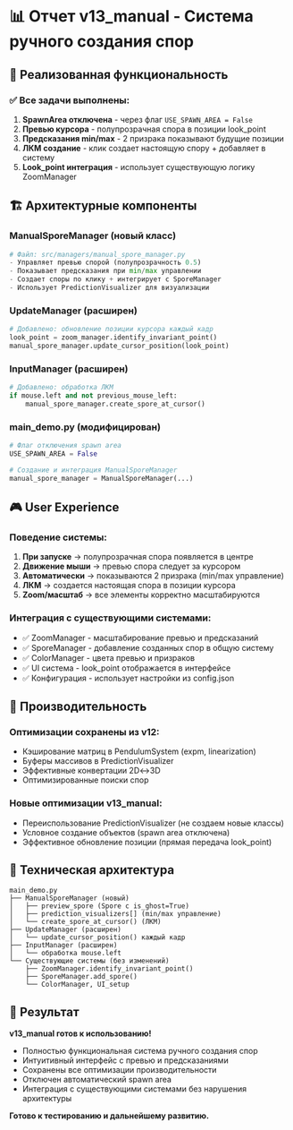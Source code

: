 # 📊 Отчет v13_manual - Система ручного создания спор

## 🎯 Реализованная функциональность

### ✅ Все задачи выполнены:
1. **SpawnArea отключена** - через флаг `USE_SPAWN_AREA = False`
2. **Превью курсора** - полупрозрачная спора в позиции look_point
3. **Предсказания min/max** - 2 призрака показывают будущие позиции
4. **ЛКМ создание** - клик создает настоящую спору + добавляет в систему
5. **Look_point интеграция** - использует существующую логику ZoomManager

## 🏗️ Архитектурные компоненты

### **ManualSporeManager** (новый класс)
```python
# Файл: src/managers/manual_spore_manager.py
- Управляет превью спорой (полупрозрачность 0.5)
- Показывает предсказания при min/max управлении  
- Создает споры по клику + интегрирует с SporeManager
- Использует PredictionVisualizer для визуализации
```

### **UpdateManager** (расширен)
```python
# Добавлено: обновление позиции курсора каждый кадр
look_point = zoom_manager.identify_invariant_point()
manual_spore_manager.update_cursor_position(look_point)
```

### **InputManager** (расширен)  
```python
# Добавлено: обработка ЛКМ
if mouse.left and not previous_mouse_left:
    manual_spore_manager.create_spore_at_cursor()
```

### **main_demo.py** (модифицирован)
```python
# Флаг отключения spawn area
USE_SPAWN_AREA = False

# Создание и интеграция ManualSporeManager
manual_spore_manager = ManualSporeManager(...)
```

## 🎮 User Experience

### **Поведение системы:**
1. **При запуске** → полупрозрачная спора появляется в центре
2. **Движение мыши** → превью спора следует за курсором
3. **Автоматически** → показываются 2 призрака (min/max управление)  
4. **ЛКМ** → создается настоящая спора в позиции курсора
5. **Zoom/масштаб** → все элементы корректно масштабируются

### **Интеграция с существующими системами:**
- ✅ ZoomManager - масштабирование превью и предсказаний
- ✅ SporeManager - добавление созданных спор в общую систему
- ✅ ColorManager - цвета превью и призраков  
- ✅ UI система - look_point отображается в интерфейсе
- ✅ Конфигурация - использует настройки из config.json

## 🚀 Производительность

### **Оптимизации сохранены из v12:**
- Кэширование матриц в PendulumSystem (expm, linearization)
- Буферы массивов в PredictionVisualizer  
- Эффективные конвертации 2D↔3D
- Оптимизированные поиски спор

### **Новые оптимизации v13_manual:**
- Переиспользование PredictionVisualizer (не создаем новые классы)
- Условное создание объектов (spawn area отключена)
- Эффективное обновление позиции (прямая передача look_point)

## 📐 Техническая архитектура

```
main_demo.py
├── ManualSporeManager (новый)
│   ├── preview_spore (Spore с is_ghost=True)  
│   ├── prediction_visualizers[] (min/max управление)
│   └── create_spore_at_cursor() (ЛКМ)
├── UpdateManager (расширен)
│   └── update_cursor_position() каждый кадр
├── InputManager (расширен)  
│   └── обработка mouse.left
└── Существующие системы (без изменений)
    ├── ZoomManager.identify_invariant_point()
    ├── SporeManager.add_spore()
    └── ColorManager, UI_setup
```

## 🎯 Результат

**v13_manual готов к использованию!**
- Полностью функциональная система ручного создания спор
- Интуитивный интерфейс с превью и предсказаниями
- Сохранены все оптимизации производительности
- Отключен автоматический spawn area
- Интеграция с существующими системами без нарушения архитектуры

**Готово к тестированию и дальнейшему развитию.**
